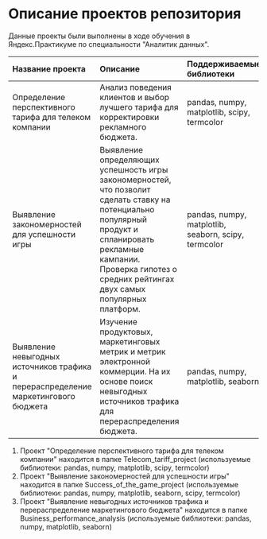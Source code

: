 # Описание проектов репозитория

Данные проекты были выполнены в ходе обучения в Яндекс.Практикуме по специальности "Аналитик данных".

|Название проекта          |Описание                              |Поддерживаемые библиотеки       |
|:-------------------------|:-------------------------------------|:-------------------------------|
|Определение перспективного тарифа для телеком компании|Анализ поведения клиентов и выбор лучшего тарифа для корректировки рекламного бюджета.|pandas, numpy, matplotlib, scipy, termcolor|
|Выявление закономерностей для успешности игры|Выявление определяющих успешность игры закономерностей, что позволит сделать ставку на потенциально популярный продукт и спланировать рекламные кампании. Проверка гипотез о средних рейтингах двух самых популярных платформ.|pandas, numpy, matplotlib, seaborn, scipy, termcolor|
|Выявление невыгодных источников трафика и перераспределение маркетингового бюджета|Изучение продуктовых, маркетинговых метрик и метрик электронной коммерции. На их основе поиск невыгодных источников трафика для перераспределения бюджета.|pandas, numpy, matplotlib, seaborn|

1. Проект "Определение перспективного тарифа для телеком компании" находится в папке Telecom_tariff_project (используемые библиотеки: pandas, numpy, matplotlib, scipy, termcolor)
2. Проект "Выявление закономерностей для успешности игры" находится в папке Success_of_the_game_project (используемые библиотеки: pandas, numpy, matplotlib, seaborn, scipy, termcolor)
3. Проект "Выявление невыгодных источников трафика и перераспределение маркетингового бюджета" находится в папке Business_performance_analysis (используемые библиотеки: pandas, numpy, matplotlib, seaborn)

